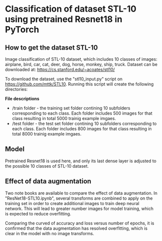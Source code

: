 # Classification of dataset STL-10 using pretrained Resnet18 in PyTorch

## How to get the dataset STL-10
Image classification of STL-10 dataset, which includes 10 classes of images: airplane, bird, car, cat, deer, dog, horse, monkey, ship, truck. Dataset can be downloaded at: https://cs.stanford.edu/~acoates/stl10/

To download the dataset, use the "stl10_input.py" script on https://github.com/mttk/STL10. Running this script will create the following directories:

**File descriptions** 

 *  /train folder - the training set folder contining 10 subfolders corresponding to each class. Each folder includes 500 images for that class resulting in total 5000 trainig example imgaes. 
 *  /test folder - the test set folder contining 10 subfolders corresponding to each class. Each folder includes 800 images for that class resulting in total 8000 trainig example imgaes. 

## Model
Pretrained Resnet18 is used here, and only its last dense layer is adjusted to the possible 10 classes of STL-10 dataset.

## Effect of data augmentation
Two note books are available to compare the effect of data augmentation. In "ResNet18-STL10.ipynb", several transforms are combined to apply on the training set in order to create additional images to train deep neural network. This will lead to greater number images for model training, which is expected to reduce overfitting.

Comparing the curved of accuracy and loss versus number of epochs, it is confirmed that the data augmentation has resolved overfitting, which is clear in the model with no image transforms. 
